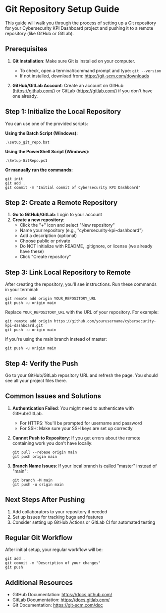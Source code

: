 # Git Repository Setup Guide

This guide will walk you through the process of setting up a Git repository for your Cybersecurity KPI Dashboard project and pushing it to a remote repository (like GitHub or GitLab).

## Prerequisites

1. **Git Installation**: Make sure Git is installed on your computer.
   - To check, open a terminal/command prompt and type: `git --version`
   - If not installed, download from: https://git-scm.com/downloads

2. **GitHub/GitLab Account**: Create an account on GitHub (https://github.com/) or GitLab (https://gitlab.com/) if you don't have one already.

## Step 1: Initialize the Local Repository

You can use one of the provided scripts:

**Using the Batch Script (Windows):**
```
.\setup_git_repo.bat
```

**Using the PowerShell Script (Windows):**
```
.\Setup-GitRepo.ps1
```

**Or manually run the commands:**
```
git init
git add .
git commit -m "Initial commit of Cybersecurity KPI Dashboard"
```

## Step 2: Create a Remote Repository

1. **Go to GitHub/GitLab**: Login to your account
2. **Create a new repository**:
   - Click the "+" icon and select "New repository"
   - Name your repository (e.g., "cybersecurity-kpi-dashboard")
   - Add a description (optional)
   - Choose public or private
   - Do NOT initialize with README, .gitignore, or license (we already have these)
   - Click "Create repository"

## Step 3: Link Local Repository to Remote

After creating the repository, you'll see instructions. Run these commands in your terminal:

```
git remote add origin YOUR_REPOSITORY_URL
git push -u origin main
```

Replace `YOUR_REPOSITORY_URL` with the URL of your repository. For example:
```
git remote add origin https://github.com/yourusername/cybersecurity-kpi-dashboard.git
git push -u origin main
```

If you're using the main branch instead of master:
```
git push -u origin main
```

## Step 4: Verify the Push

Go to your GitHub/GitLab repository URL and refresh the page. You should see all your project files there.

## Common Issues and Solutions

1. **Authentication Failed**: You might need to authenticate with GitHub/GitLab.
   - For HTTPS: You'll be prompted for username and password
   - For SSH: Make sure your SSH keys are set up correctly

2. **Cannot Push to Repository**: If you get errors about the remote containing work you don't have locally:
   ```
   git pull --rebase origin main
   git push origin main
   ```

3. **Branch Name Issues**: If your local branch is called "master" instead of "main":
   ```
   git branch -M main
   git push -u origin main
   ```

## Next Steps After Pushing

1. Add collaborators to your repository if needed
2. Set up issues for tracking bugs and features
3. Consider setting up GitHub Actions or GitLab CI for automated testing

## Regular Git Workflow

After initial setup, your regular workflow will be:

```
git add .
git commit -m "Description of your changes"
git push
```

## Additional Resources

- GitHub Documentation: https://docs.github.com/
- GitLab Documentation: https://docs.gitlab.com/
- Git Documentation: https://git-scm.com/doc
